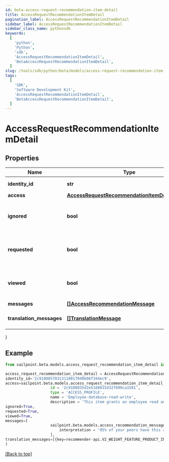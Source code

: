 ```yaml
---
id: beta-access-request-recommendation-item-detail
title: AccessRequestRecommendationItemDetail
pagination_label: AccessRequestRecommendationItemDetail
sidebar_label: AccessRequestRecommendationItemDetail
sidebar_class_name: pythonsdk
keywords:
  [
    'python',
    'Python',
    'sdk',
    'AccessRequestRecommendationItemDetail',
    'BetaAccessRequestRecommendationItemDetail',
  ]
slug: /tools/sdk/python/beta/models/access-request-recommendation-item-detail
tags:
  [
    'SDK',
    'Software Development Kit',
    'AccessRequestRecommendationItemDetail',
    'BetaAccessRequestRecommendationItemDetail',
  ]
---
```


# AccessRequestRecommendationItemDetail

## Properties

| Name | Type | Description | Notes |
| --- | --- | --- | --- |
| **identity_id** | **str** | Identity ID for the recommendation | [optional] |
| **access** | [**AccessRequestRecommendationItemDetailAccess**](access-request-recommendation-item-detail-access) |  | [optional] |
| **ignored** | **bool** | Whether or not the identity has already chosen to ignore this recommendation. | [optional] |
| **requested** | **bool** | Whether or not the identity has already chosen to request this recommendation. | [optional] |
| **viewed** | **bool** | Whether or not the identity reportedly viewed this recommendation. | [optional] |
| **messages** | [**[]AccessRecommendationMessage**](access-recommendation-message) |  | [optional] |
| **translation_messages** | [**[]TranslationMessage**](translation-message) | The list of translation messages | [optional] |

}

## Example

```python
from sailpoint.beta.models.access_request_recommendation_item_detail import AccessRequestRecommendationItemDetail

access_request_recommendation_item_detail = AccessRequestRecommendationItemDetail(
identity_id='2c91808570313110017040b06f344ec9',
access=sailpoint.beta.models.access_request_recommendation_item_detail_access.AccessRequestRecommendationItemDetail_access(
                    id = '2c9180835d2e5168015d32f890ca1581',
                    type = 'ACCESS_PROFILE',
                    name = 'Employee-database-read-write',
                    description = 'This item grants an employee read and write access to the database', ),
ignored=True,
requested=True,
viewed=True,
messages=[
                    sailpoint.beta.models.access_recommendation_message.AccessRecommendationMessage(
                        interpretation = '95% of your peers have this access.', )
                    ],
translation_messages=[{key=recommender-api.V2_WEIGHT_FEATURE_PRODUCT_INTERPRETATION_HIGH, values=[75, department]}]
)

```

[[Back to top]](#)
